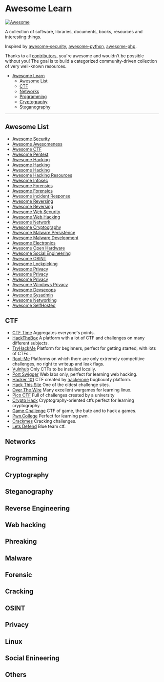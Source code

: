 # Awesome Learn

[![Awesome](https://cdn.rawgit.com/sindresorhus/awesome/d7305f38d29fed78fa85652e3a63e154dd8e8829/media/badge.svg)](https://github.com/sindresorhus/awesome)

A collection of software, libraries, documents, books, resources and interesting things.

Inspired by [awesome-security](https://github.com/sbilly/awesome-security/), [awesome-python](https://github.com/vinta/awesome-python), [awesome-php](https://github.com/ziadoz/awesome-php).

Thanks to all [contributors](https://github.com/uGEovAlE/Awesome-Learn/graphs/contributors), you're awesome and wouldn't be possible without you! The goal is to build a categorized community-driven collection of very well-known resources.

- [Awesome Learn](#awesome-learn)
  - [Awesome List](#awesome-list)
  - [CTF](#ctf)
  - [Networks](#networks)
  - [Programming](#programming)
  - [Cryptography](#cryptography)
  - [Steganography](#steganography)


------

## Awesome List
  - [Awesome Security](https://github.com/sbilly/awesome-security/)
  - [Awesome Awesomeness](https://github.com/bayandin/awesome-awesomeness)
  - [Awesome CTF](https://github.com/apsdehal/awesome-ctf)
  - [Awesome Pentest](https://github.com/enaqx/awesome-pentest)
  - [Awesome Hacking](https://github.com/Hack-with-Github/Awesome-Hacking)
  - [Awesome Hacking](https://github.com/carpedm20/awesome-hacking)
  - [Awesome Hacking](https://github.com/jekil/awesome-hacking)
  - [Awesome Hacking Resources](https://github.com/vitalysim/Awesome-Hacking-Resources)
  - [Awesome Infosec](https://github.com/onlurking/awesome-infosec)
  - [Awesome Forensics](https://cugu.github.io/awesome-forensics/)
  - [Awesome Forensics](https://github.com/cugu/awesome-forensics)
  - [Awesome incident Response](https://github.com/meirwah/awesome-incident-response)
  - [Awesome Reversing](https://github.com/tylerha97/awesome-reversing)
  - [Awesome Reversing](https://github.com/ReversingID/Awesome-Reversing)
  - [Awesome Web Security](https://github.com/qazbnm456/awesome-web-security)
  - [Awesome Web Hacking](https://github.com/infoslack/awesome-web-hacking)
  - [Awesome Network](https://github.com/facyber/awesome-networking)
  - [Awesome Cryptography](https://github.com/sobolevn/awesome-cryptography)
  - [Awesome Malware Persistence](https://github.com/Karneades/awesome-malware-persistence)
  - [Awesome Malware Development](https://github.com/rootkit-io/awesome-malware-development)
  - [Awesome Electronics](https://github.com/kitspace/awesome-electronics)
  - [Awesome Open Hardware](https://github.com/delftopenhardware/awesome-open-hardware)
  - [Awesome Social Engineering](https://github.com/v2-dev/awesome-social-engineering)
  - [Awesome OSINT](https://github.com/jivoi/awesome-osint)
  - [Awesome Lockpicking](https://github.com/fabacab/awesome-lockpicking)
  - [Awesome Privacy](https://awesome-privacy.xyz/)
  - [Awesome Privacy](https://github.com/josehbez/awesome-privacy)
  - [Awesome Privacy](https://github.com/pluja/awesome-privacy)
  - [Awesome Windows Privacy](https://github.com/TemporalAgent7/awesome-windows-privacy)
  - [Awesome Devsecops](https://github.com/JakobTheDev/awesome-devsecops)
  - [Awesome Sysadmin](https://github.com/awesome-foss/awesome-sysadmin)
  - [Awesome Networking](https://github.com/nyquist/awesome-networking)
  - [Awesome SelfHosted](https://github.com/awesome-selfhosted/awesome-selfhosted)

## CTF
  - [CTF Time](https://ctftime.org/) Aggregates everyone's points.
  - [HackTheBox](https://www.hackthebox.com/) A platform with a lot of CTF and challenges on many different subjects. 
  - [TryHackMe](https://tryhackme.com/) Platform for beginners, perfect for getting started, with lots of CTFs .
  - [Root-Me](https://www.root-me.org) Platforms on which there are only extremely competitive challenges, no right to writeup and leak flags.
  - [Vulnhub](https://www.vulnhub.com/) Only CTFs to be installed locally.
  - [Port Swigger](https://portswigger.net/web-security/all-labs) Web labs only, perfect for learning web hacking.
  - [Hacker 101](https://ctf.hacker101.com/) CTF created by [hackerone](https://www.hackerone.com/) bugbounty platform.
  - [Hack This Site](https://www.hackthissite.org/) One of the oldest challenge sites.
  - [Over The Wire](https://overthewire.org/wargames/) Many excellent wargames for learning linux.
  - [Pico CTF](https://picoctf.org/) Full of challenges created by a university
  - [Crypto Hack](https://cryptohack.org/) Cryptography-oriented ctfs perfect for learning cryptography.
  - [Game Challenge](https://github.com/mrT4ntr4/CTF-Game-Challenges) CTF of game, the bute and to hack a games.
  - [Pwn.College](https://pwn.college/) Perfect for learning pwn.
  - [Crackmes](https://crackmes.one/) Cracking challenges.
  - [Lets Defend](https://letsdefend.io/) Blue team ctf.

  
## Networks

## Programming

## Cryptography

## Steganography

## Reverse Engineering

## Web hacking

## Phreaking

## Malware

## Forensic

## Cracking

## OSINT

## Privacy

## Linux

## Social Enineering

## Others


